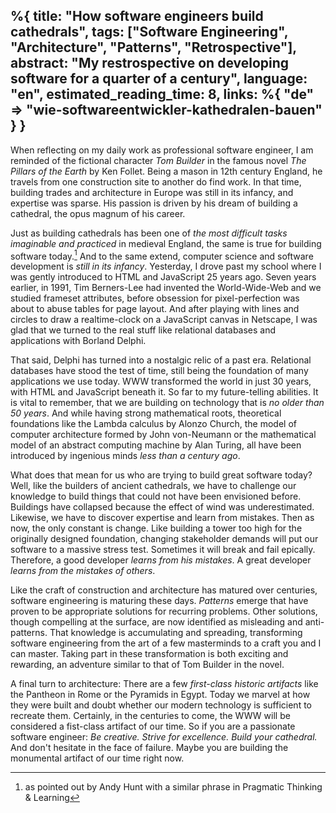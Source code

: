 %{
  title: "How software engineers build cathedrals",
  tags: ["Software Engineering", "Architecture", "Patterns", "Retrospective"],
  abstract: "My restrospective on developing software for a quarter of a century",
  language: "en",
  estimated_reading_time: 8,
  links: %{
    "de" => "wie-softwareentwickler-kathedralen-bauen"
  }
}
---
When reflecting on my daily work as professional software engineer, I am reminded of the fictional character _Tom Builder_ in the famous novel _The Pillars of the Earth_ by Ken Follet. Being a mason in 12th century England, he travels from one construction site to another do find work. In that time, building trades and  architecture in Europe was still in its infancy, and expertise was sparse. His passion is driven by his dream of building a cathedral, the opus magnum of his career.

Just as building cathedrals has been one of _the most difficult tasks imaginable and practiced_ in medieval England, the same is true for building software today.[^1] And to the same extend, computer science and software development is _still in its infancy_. Yesterday, I drove past my school where I was gently introduced to HTML and JavaScript 25 years ago. Seven years earlier, in 1991, Tim Berners-Lee had invented the World-Wide-Web and we studied frameset attributes, before obsession for pixel-perfection was about to abuse tables for page layout. And after playing with lines and circles to draw a realtime-clock on a JavaScript canvas in Netscape, I was glad that we turned to the real stuff like relational databases and applications with Borland Delphi.

That said, Delphi has turned into a nostalgic relic of a past era. Relational databases have stood the test of time, still being the foundation of many applications we use today. WWW transformed the world in just 30 years, with HTML and JavaScript beneath it. So far to my future-telling abilities. It is vital to remember, that we are building on technology that is _no older than 50 years_. And while having strong mathematical roots, theoretical foundations like the Lambda calculus by Alonzo Church, the model of computer architecture formed by John von-Neumann or the mathematical model of an abstract computing machine by Alan Turing, all have been introduced by ingenious minds _less than a century ago_.

What does that mean for us who are trying to build great software today? Well, like the builders of ancient cathedrals, we have to challenge our knowledge to build things that could not have been envisioned before. Buildings have collapsed because the effect of wind was underestimated. Likewise, we have to discover expertise and learn from mistakes. Then as now, the only constant is change. Like building a tower too high for the originally designed foundation, changing stakeholder demands will put our software to a massive stress test. Sometimes it will break and fail epically. Therefore, a good developer _learns from his mistakes_. A great developer _learns from the mistakes of others_.

Like the craft of construction and architecture has matured over centuries, software engineering is maturing these days. _Patterns_ emerge that have proven to be appropriate solutions for recurring problems. Other solutions, though compelling at the surface, are now identified as misleading and anti-patterns. That knowledge is accumulating and spreading, transforming software engineering from the art of a few masterminds to a craft you and I can master. Taking part in these transformation is both exciting and rewarding, an adventure similar to that of Tom Builder in the novel.

A final turn to architecture: There are a few _first-class historic artifacts_ like the Pantheon in Rome or the Pyramids in Egypt. Today we marvel at how they were built and doubt whether our modern technology is sufficient to recreate them. Certainly, in the centuries to come, the WWW will be considered a fist-class artifact of our time. So if you are a passionate software engineer: _Be creative. Strive for excellence. Build your cathedral._ And don't hesitate in the face of failure. Maybe you are building the monumental artifact of our time right now.

[^1]: as pointed out by Andy Hunt with a similar phrase in Pragmatic Thinking & Learning